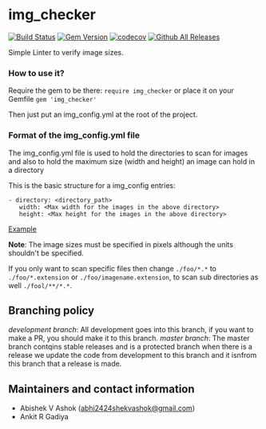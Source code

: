 # img_checker

[![Build Status](https://travis-ci.org/Abhi2424shek/img_checker.svg)](https://travis-ci.org/Abhi2424shek/img_checker)
[![Gem Version](https://badge.fury.io/rb/img_checker.svg)](https://badge.fury.io/rb/img_checker)
[![codecov](https://codecov.io/gh/abishekvashok/img_checker/branch/development/graph/badge.svg)](https://codecov.io/gh/abishekvashok/img_checker/)
[![Github All Releases](https://img.shields.io/github/downloads/abishekvashok/img_checker/total.svg)]()


Simple Linter to verify image sizes.

### How to use it?
Require the gem to be there:
`require img_checker`
or place it on your Gemfile
`gem 'img_checker'`

Then just put an img_config.yml at the root of the project.

### Format of the img_config.yml file
The img_config.yml file is used to hold the directories to scan for images
and also to hold the maximum size (width and height) an image can hold in a directory

This is the basic structure for a img_config entries:
```
- directory: <directory_path>
   width: <Max width for the images in the above directory>
   height: <Max height for the images in the above directory>
```

[Example](https://github.com/Abhi2424shek/img_checker/blob/master/test/img_config.yml)

**Note**: The image sizes must be specified in pixels although the units shouldn't be specified.

If you only want to scan specific files then change `./foo/*.*` to `./foo/*.extension` or
`./foo/imagename.extension`, to scan sub directories as well `./fool/**/*.*`.

## Branching policy
_development branch_: All development goes into this branch, if you want to make a PR, you should make it to this branch.
_master branch_: The master branch contqins stable releases and is a protected branch when there is a release we update the code from development to this branch and it isnfrom this branch that a release is made.

## Maintainers and contact information
- Abishek V Ashok (abhi2424shekvashok@gmail.com)
- Ankit R Gadiya
